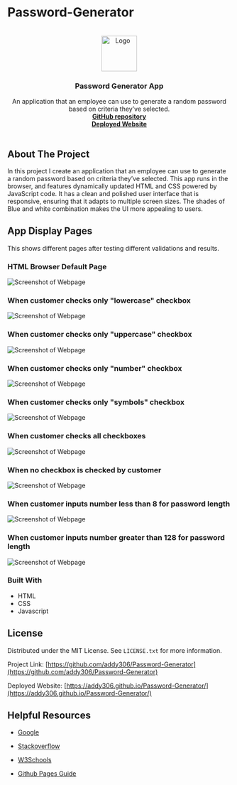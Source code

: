 # Password-Generator

<!-- Developer Signature and github details -->
<br />
<div align="center">
  <a href="https://github.com/addy306/Password-Generator">
    <img src="images/AS-logo.png" alt="Logo" width="80" height="80">
  </a>

<h3 align="center">Password Generator App</h3>

  <p align="center">
    An application that an employee can use to generate a random password based on criteria they’ve selected.  
    <br />
    <a href="https://github.com/addy306/Password-Generator"><strong>GitHub repository</strong></a>
    <br />
    <a href="https://addy306.github.io/Password-Generator/"><strong>Deployed Website</strong></a>
    <br />
    <br />
    
  </p>
</div>


<!-- ABOUT THE PROJECT -->
## About The Project

In this project I create an application that an employee can use to generate a random password based on criteria they’ve selected. This app runs in the browser, and features dynamically updated HTML and CSS powered by JavaScript code. It has a clean and polished user interface that is responsive, ensuring that it adapts to multiple screen sizes. The shades of Blue and white combination makes the UI more appealing to users.


## App Display Pages
This shows different pages after testing different validations and results.
### HTML Browser Default Page
![Screenshot of Webpage](./images/browser-default-page.JPG)

### When customer checks only "lowercase" checkbox
![Screenshot of Webpage](./images/lowercase.JPG)

### When customer checks only "uppercase" checkbox
![Screenshot of Webpage](./images/uppercase.JPG)

### When customer checks only "number" checkbox
![Screenshot of Webpage](./images/numbers.JPG)

### When customer checks only "symbols" checkbox
![Screenshot of Webpage](./images/special-character.JPG)

### When customer checks all checkboxes
![Screenshot of Webpage](./images/mixed-number-character.JPG)

### When no checkbox is checked by customer
![Screenshot of Webpage](./images/nochecked-box.JPG)

### When customer inputs number less than 8 for password length
![Screenshot of Webpage](./images/under-eight-input.JPG)

### When customer inputs number greater than 128 for password length
![Screenshot of Webpage](./images/over-max-input.JPG)

### Built With

* HTML
* CSS
* Javascript

<!-- LICENSE -->
## License

Distributed under the MIT License. See `LICENSE.txt` for more information.




Project Link: [https://github.com/addy306/Password-Generator](https://github.com/addy306/Password-Generator)

Deployed Website: [https://addy306.github.io/Password-Generator/](https://addy306.github.io/Password-Generator/)

## Helpful Resources
- [Google](https://www.google.com/)
- [Stackoverflow](https://stackoverflow.com/)

- [W3Schools](https://www.w3schools.com/js/DEFAULT.asp)

- [Github Pages Guide](https://pages.github.com/)



